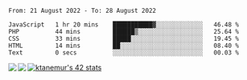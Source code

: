 <!--START_SECTION:waka-->

```text
From: 21 August 2022 - To: 28 August 2022

JavaScript   1 hr 20 mins    ███████████▓░░░░░░░░░░░░░   46.48 %
PHP          44 mins         ██████▒░░░░░░░░░░░░░░░░░░   25.64 %
CSS          33 mins         █████░░░░░░░░░░░░░░░░░░░░   19.45 %
HTML         14 mins         ██░░░░░░░░░░░░░░░░░░░░░░░   08.40 %
Text         0 secs          ░░░░░░░░░░░░░░░░░░░░░░░░░   00.03 %
```

<!--END_SECTION:waka-->
<a href="https://github.com/anuraghazra/github-readme-stats">
  <img align="left" src="https://github-readme-stats.vercel.app/api?username=Tanesan&count_private=true&show_icons=true" />
<img align="left" src="https://github-readme-stats.vercel.app/api/top-langs/?username=Tanesan" />
</a>

[![ktanemur's 42 stats](https://badge42.vercel.app/api/v2/cl1wslf6s002109l771rng2w8/stats?cursusId=21&coalitionId=62)](https://github.com/JaeSeoKim/badge42)
